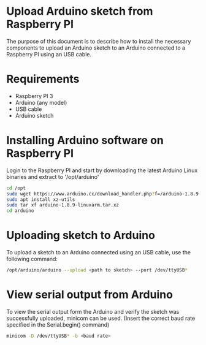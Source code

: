 Upload Arduino sketch from Raspberry PI
=======================================

The purpose of this document is to describe how to install the necessary components to upload an Arduino sketch to an Arduino connected to a Raspberry PI using an USB cable.

# Requirements
* Raspberry PI 3
* Arduino (any model)
* USB cable
* Arduino sketch

# Installing Arduino software on Raspberry PI

Login to the Raspberry PI and start by downloading the latest Arduino Linux binaries and extract to '/opt/arduino'

~~~bash
cd /opt
sudo wget https://www.arduino.cc/download_handler.php?f=/arduino-1.8.9-linuxarm.tar.xz
sudo apt install xz-utils
sudo tar xf arduino-1.8.9-linuxarm.tar.xz
cd arduino
~~~

# Uploading sketch to Arduino

To upload a sketch to an Arduino connected using an USB cable, use the following command:

~~~bash
/opt/arduino/arduino --upload <path to sketch> --port /dev/ttyUSB*
~~~

# View serial output from Arduino

To view the serial output form the Arduino and verify the sketch was successfully uploaded, minicom can be used. (Insert the correct baud rate specified in the Serial.begin(<baud>) command)

~~~bash
minicom -D /dev/ttyUSB* -b <baud rate>
~~~
